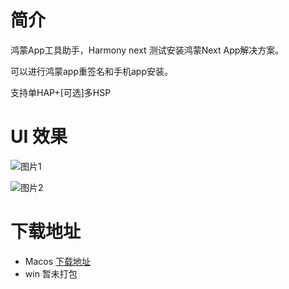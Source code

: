 # 简介
鸿蒙App工具助手，Harmony next 测试安装鸿蒙Next App解决方案。

可以进行鸿蒙app重签名和手机app安装。

支持单HAP+[可选]多HSP

# UI 效果
![图片1](https://p6-juejin.byteimg.com/tos-cn-i-k3u1fbpfcp/fed61363b4ce471193e7986701d34fd1~tplv-k3u1fbpfcp-jj-mark:3024:0:0:0:q75.awebp#?w=793&h=692&s=38494&e=png&b=e8eadb)

![图片2](https://p6-juejin.byteimg.com/tos-cn-i-k3u1fbpfcp/134871f4d2aa4b3895b5e42a936c1156~tplv-k3u1fbpfcp-jj-mark:3024:0:0:0:q75.awebp#?w=800&h=700&s=47395&e=png&b=ffffff)

# 下载地址
- Macos
[下载地址](https://github.com/HeQuanLi/ohos_app_tools/blob/master/app/macos/%E9%B8%BF%E8%92%99App%E5%B7%A5%E5%85%B7%E5%8A%A9%E6%89%8B.zip)
- win
暂未打包